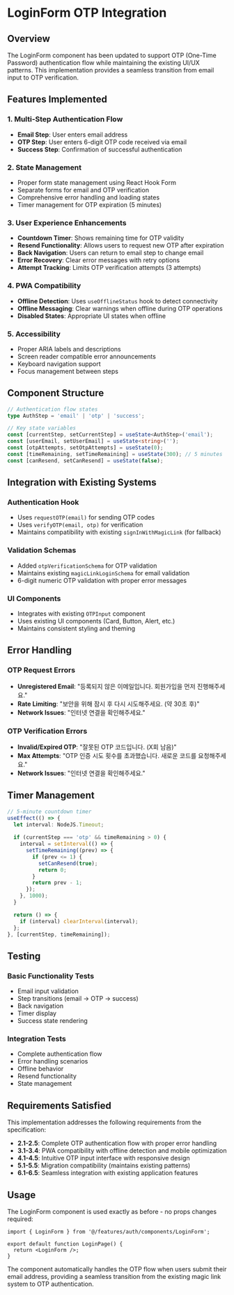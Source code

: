 # LoginForm OTP Integration

## Overview

The LoginForm component has been updated to support OTP (One-Time Password) authentication flow while maintaining the existing UI/UX patterns. This implementation provides a seamless transition from email input to OTP verification.

## Features Implemented

### 1. Multi-Step Authentication Flow
- **Email Step**: User enters email address
- **OTP Step**: User enters 6-digit OTP code received via email
- **Success Step**: Confirmation of successful authentication

### 2. State Management
- Proper form state management using React Hook Form
- Separate forms for email and OTP verification
- Comprehensive error handling and loading states
- Timer management for OTP expiration (5 minutes)

### 3. User Experience Enhancements
- **Countdown Timer**: Shows remaining time for OTP validity
- **Resend Functionality**: Allows users to request new OTP after expiration
- **Back Navigation**: Users can return to email step to change email
- **Error Recovery**: Clear error messages with retry options
- **Attempt Tracking**: Limits OTP verification attempts (3 attempts)

### 4. PWA Compatibility
- **Offline Detection**: Uses `useOfflineStatus` hook to detect connectivity
- **Offline Messaging**: Clear warnings when offline during OTP operations
- **Disabled States**: Appropriate UI states when offline

### 5. Accessibility
- Proper ARIA labels and descriptions
- Screen reader compatible error announcements
- Keyboard navigation support
- Focus management between steps

## Component Structure

```typescript
// Authentication flow states
type AuthStep = 'email' | 'otp' | 'success';

// Key state variables
const [currentStep, setCurrentStep] = useState<AuthStep>('email');
const [userEmail, setUserEmail] = useState<string>('');
const [otpAttempts, setOtpAttempts] = useState(0);
const [timeRemaining, setTimeRemaining] = useState(300); // 5 minutes
const [canResend, setCanResend] = useState(false);
```

## Integration with Existing Systems

### Authentication Hook
- Uses `requestOTP(email)` for sending OTP codes
- Uses `verifyOTP(email, otp)` for verification
- Maintains compatibility with existing `signInWithMagicLink` (for fallback)

### Validation Schemas
- Added `otpVerificationSchema` for OTP validation
- Maintains existing `magicLinkLoginSchema` for email validation
- 6-digit numeric OTP validation with proper error messages

### UI Components
- Integrates with existing `OTPInput` component
- Uses existing UI components (Card, Button, Alert, etc.)
- Maintains consistent styling and theming

## Error Handling

### OTP Request Errors
- **Unregistered Email**: "등록되지 않은 이메일입니다. 회원가입을 먼저 진행해주세요."
- **Rate Limiting**: "보안을 위해 잠시 후 다시 시도해주세요. (약 30초 후)"
- **Network Issues**: "인터넷 연결을 확인해주세요."

### OTP Verification Errors
- **Invalid/Expired OTP**: "잘못된 OTP 코드입니다. (X회 남음)"
- **Max Attempts**: "OTP 인증 시도 횟수를 초과했습니다. 새로운 코드를 요청해주세요."
- **Network Issues**: "인터넷 연결을 확인해주세요."

## Timer Management

```typescript
// 5-minute countdown timer
useEffect(() => {
  let interval: NodeJS.Timeout;
  
  if (currentStep === 'otp' && timeRemaining > 0) {
    interval = setInterval(() => {
      setTimeRemaining((prev) => {
        if (prev <= 1) {
          setCanResend(true);
          return 0;
        }
        return prev - 1;
      });
    }, 1000);
  }

  return () => {
    if (interval) clearInterval(interval);
  };
}, [currentStep, timeRemaining]);
```

## Testing

### Basic Functionality Tests
- Email input validation
- Step transitions (email → OTP → success)
- Back navigation
- Timer display
- Success state rendering

### Integration Tests
- Complete authentication flow
- Error handling scenarios
- Offline behavior
- Resend functionality
- State management

## Requirements Satisfied

This implementation addresses the following requirements from the specification:

- **2.1-2.5**: Complete OTP authentication flow with proper error handling
- **3.1-3.4**: PWA compatibility with offline detection and mobile optimization
- **4.1-4.5**: Intuitive OTP input interface with responsive design
- **5.1-5.5**: Migration compatibility (maintains existing patterns)
- **6.1-6.5**: Seamless integration with existing application features

## Usage

The LoginForm component is used exactly as before - no props changes required:

```tsx
import { LoginForm } from '@/features/auth/components/LoginForm';

export default function LoginPage() {
  return <LoginForm />;
}
```

The component automatically handles the OTP flow when users submit their email address, providing a seamless transition from the existing magic link system to OTP authentication.
